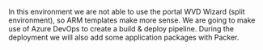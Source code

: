 In this environment we are not able to use the portal WVD Wizard (split environment), so ARM templates make more sense.
We are going to make use of Azure DevOps to create a build & deploy pipeline. During the deployment we will also add some application packages with Packer.
